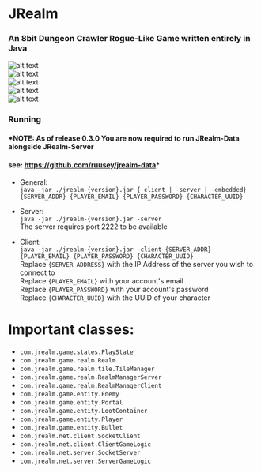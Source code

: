 # JRealm
### An 8bit Dungeon Crawler Rogue-Like Game written entirely in Java
![alt text](https://i.imgur.com/GPpcD2I.png) </br>
![alt text](https://i.imgur.com/2dLIVu6.png) </br>
![alt text](https://i.imgur.com/ln8uzmg.png) </br>
![alt text](https://i.imgur.com/fa6dt5V.png) </br>
![alt text](https://i.imgur.com/9xfBgZ4.png) </br>
### Running
#### *NOTE: As of release 0.3.0 You are now required to run JRealm-Data alongside JRealm-Server
#### see: https://github.com/ruusey/jrealm-data*

* General: <br/>
`java -jar ./jrealm-{version}.jar {-client | -server | -embedded} {SERVER_ADDR} {PLAYER_EMAIL} {PLAYER_PASSWORD} {CHARACTER_UUID}`

* Server: <br />
`java -jar ./jrealm-{version}.jar -server` <br />
The server requires port 2222 to be available

* Client: <br />
`java -jar ./jrealm-{version}.jar -client {SERVER_ADDR} {PLAYER_EMAIL} {PLAYER_PASSWORD} {CHARACTER_UUID}` <br />
Replace `{SERVER_ADDRESS}` with the IP Address of the server you wish to connect to <br />
Replace `{PLAYER_EMAIL}` with your account's email <br />
Replace `{PLAYER_PASSWORD}` with your account's password <br />
Replace `{CHARACTER_UUID}` with the UUID of your character 

# Important classes:

* `com.jrealm.game.states.PlayState`
* `com.jrealm.game.realm.Realm`
* `com.jrealm.game.realm.tile.TileManager`
* `com.jrealm.game.realm.RealmManagerServer`
* `com.jrealm.game.realm.RealmManagerClient`
* `com.jrealm.game.entity.Enemy`
* `com.jrealm.game.entity.Portal`
* `com.jrealm.game.entity.LootContainer`
* `com.jrealm.game.entity.Player`
* `com.jrealm.game.entity.Bullet`
* `com.jrealm.net.client.SocketClient`
* `com.jrealm.net.client.ClientGameLogic`
* `com.jrealm.net.server.SocketServer`
* `com.jrealm.net.server.ServerGameLogic`
